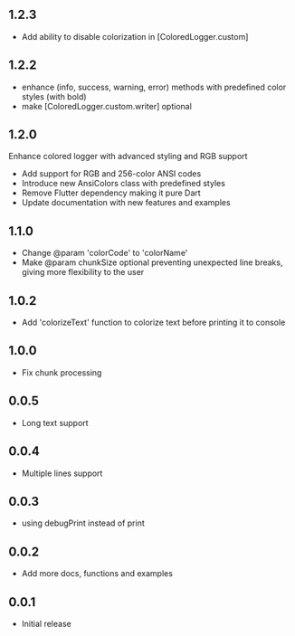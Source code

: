 ## 1.2.3

- Add ability to disable colorization in [ColoredLogger.custom]

## 1.2.2

- enhance (info, success, warning, error) methods with predefined color styles (with bold)
- make [ColoredLogger.custom.writer] optional

## 1.2.0

Enhance colored logger with advanced styling and RGB support

- Add support for RGB and 256-color ANSI codes
- Introduce new AnsiColors class with predefined styles
- Remove Flutter dependency making it pure Dart
- Update documentation with new features and examples

## 1.1.0

- Change @param 'colorCode' to 'colorName'
- Make @param chunkSize optional preventing unexpected line breaks, giving more flexibility to the user

## 1.0.2

- Add 'colorizeText' function to colorize text before printing it to console

## 1.0.0

- Fix chunk processing

## 0.0.5

- Long text support

## 0.0.4

- Multiple lines support

## 0.0.3

- using debugPrint instead of print

## 0.0.2

- Add more docs, functions and examples

## 0.0.1

- Initial release
